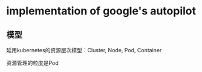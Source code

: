 # implementation of google's autopilot

## 模型

延用kubernetes的资源层次模型：Cluster, Node, Pod, Container

资源管理的粒度是Pod



